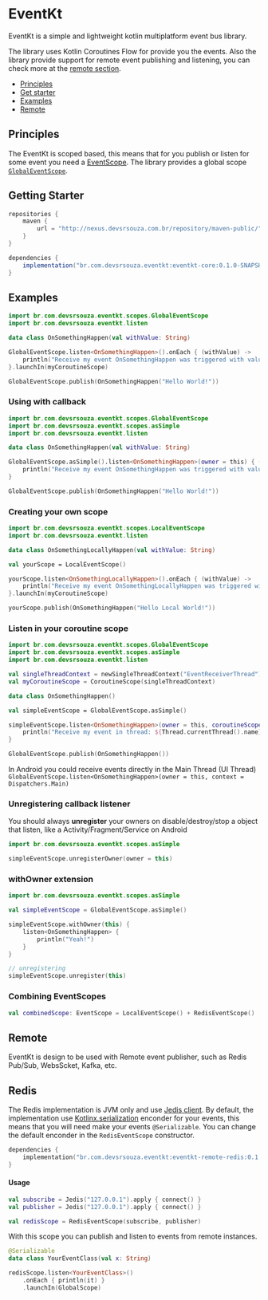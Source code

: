 # EventKt
EventKt is a simple and lightweight kotlin multiplatform event bus library.

The library uses Kotlin Coroutines Flow for provide you the events.
Also the library provide support for remote event publishing and listening, you can check more at the [remote section](#Remote).

- [Principles](#Principles)
- [Get starter](#Getting-Starter)
- [Examples](#Examples)
- [Remote](#Remote)

## Principles
The EventKt is scoped based, this means that for you publish or listen for some event you need a [EventScope](/core/src/commonMain/kotlin/br/com/devsrsouza/eventkt/EventScope.kt).
The library provides a global scope [`GlobalEventScope`](/core/src/commonMain/kotlin/br/com/devsrsouza/eventkt/scopes/GlobalEventScope.kt).

## Getting Starter

```groovy
repositories {
    maven {
        url = "http://nexus.devsrsouza.com.br/repository/maven-public/"
    }
}

dependencies {
    implementation("br.com.devsrsouza.eventkt:eventkt-core:0.1.0-SNAPSHOT")
}
```


## Examples

```kotlin
import br.com.devsrsouza.eventkt.scopes.GlobalEventScope
import br.com.devsrsouza.eventkt.listen

data class OnSomethingHappen(val withValue: String)

GlobalEventScope.listen<OnSomethingHappen>().onEach { (withValue) ->
    println("Receive my event OnSomethingHappen was triggered with value: $withValue")
}.launchIn(myCoroutineScope)

GlobalEventScope.publish(OnSomethingHappen("Hello World!"))
```

### Using with callback

```kotlin
import br.com.devsrsouza.eventkt.scopes.GlobalEventScope
import br.com.devsrsouza.eventkt.scopes.asSimple
import br.com.devsrsouza.eventkt.listen

data class OnSomethingHappen(val withValue: String)

GlobalEventScope.asSimple().listen<OnSomethingHappen>(owner = this) { (withValue) ->
    println("Receive my event OnSomethingHappen was triggered with value: $withValue")
}

GlobalEventScope.publish(OnSomethingHappen("Hello World!"))
```

### Creating your own scope

```kotlin
import br.com.devsrsouza.eventkt.scopes.LocalEventScope
import br.com.devsrsouza.eventkt.listen

data class OnSomethingLocallyHappen(val withValue: String)

val yourScope = LocalEventScope()

yourScope.listen<OnSomethingLocallyHappen>().onEach { (withValue) ->
    println("Receive my event OnSomethingLocallyHappen was triggered with value: $withValue")
}.launchIn(myCoroutineScope)

yourScope.publish(OnSomethingHappen("Hello Local World!"))
```

### Listen in your coroutine scope

```kotlin
import br.com.devsrsouza.eventkt.scopes.GlobalEventScope
import br.com.devsrsouza.eventkt.scopes.asSimple
import br.com.devsrsouza.eventkt.listen

val singleThreadContext = newSingleThreadContext("EventReceiverThread")
val myCoroutineScope = CoroutineScope(singleThreadContext)

data class OnSomethingHappen()

val simpleEventScope = GlobalEventScope.asSimple()

simpleEventScope.listen<OnSomethingHappen>(owner = this, coroutineScope = myCoroutineScope) { (withValue) ->
    println("Receive my event in thread: ${Thread.currentThread().name}")
}

GlobalEventScope.publish(OnSomethingHappen())
```

In Android you could receive events directly in the Main Thread (UI Thread)
``GlobalEventScope.listen<OnSomethingHappen>(owner = this, context = Dispatchers.Main)``


### Unregistering callback listener
You should always **unregister** your owners on disable/destroy/stop a object that listen, like a Activity/Fragment/Service on Android

```kotlin
import br.com.devsrsouza.eventkt.scopes.asSimple

simpleEventScope.unregisterOwner(owner = this)
```

### withOwner extension

```kotlin
import br.com.devsrsouza.eventkt.scopes.asSimple

val simpleEventScope = GlobalEventScope.asSimple()

simpleEventScope.withOwner(this) {
    listen<OnSomethingHappen> {
        println("Yeah!")
    }
}

// unregistering
simpleEventScope.unregister(this)
```


### Combining EventScopes

```kotlin
val combinedScope: EventScope = LocalEventScope() + RedisEventScope()
```

## Remote

EventKt is design to be used with Remote event publisher, such as Redis Pub/Sub, WebsScket, Kafka, etc.

## Redis
The Redis implementation is JVM only and use [Jedis client](https://github.com/xetorthio/jedis).
By default, the implementation use [Kotlinx.serialization](https://github.com/Kotlin/kotlinx.serialization) enconder for your events,
this means that you will need make your events `@Serializable`. You can change the default enconder in the `RedisEventScope` constructor.

```kotlin
dependencies {
    implementation("br.com.devsrsouza.eventkt:eventkt-remote-redis:0.1.0-SNAPSHOT")
}
```

#### Usage

```kotlin
val subscribe = Jedis("127.0.0.1").apply { connect() }
val publisher = Jedis("127.0.0.1").apply { connect() }

val redisScope = RedisEventScope(subscribe, publisher)
```

With this scope you can publish and listen to events from remote instances.

```kotlin
@Serializable
data class YourEventClass(val x: String)

redisScope.listen<YourEventClass>()
    .onEach { println(it) }
    .launchIn(GlobalScope)
```

